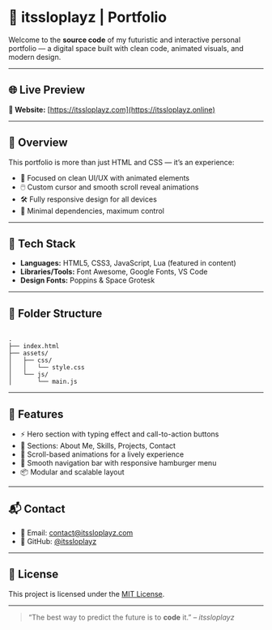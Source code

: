 
# 🚀 itssloplayz | Portfolio

Welcome to the **source code** of my futuristic and interactive personal portfolio — a digital space built with clean code, animated visuals, and modern design.

---

## 🌐 Live Preview

**🔗 Website:** [https://itssloplayz.com](https://itssloplayz.online)

---

## 🧠 Overview

This portfolio is more than just HTML and CSS — it’s an experience:
- 🎯 Focused on clean UI/UX with animated elements
- 🖱️ Custom cursor and smooth scroll reveal animations
- 🛠️ Fully responsive design for all devices
- 🚀 Minimal dependencies, maximum control

---

## 🔧 Tech Stack

- **Languages:** HTML5, CSS3, JavaScript, Lua (featured in content)
- **Libraries/Tools:** Font Awesome, Google Fonts, VS Code
- **Design Fonts:** Poppins & Space Grotesk

---

## 📁 Folder Structure

```

.
├── index.html
├── assets/
│   ├── css/
│   │   └── style.css
│   └── js/
│       └── main.js

```

---

## 📸 Features

- ⚡ Hero section with typing effect and call-to-action buttons
- 🧩 Sections: About Me, Skills, Projects, Contact
- 🧠 Scroll-based animations for a lively experience
- 🧭 Smooth navigation bar with responsive hamburger menu
- 📦 Modular and scalable layout

---



## 📬 Contact

- 📧 Email: [contact@itssloplayz.com](mailto:contact@itssloplayz.com)
- 🐙 GitHub: [@itssloplayz](https://github.com/itssloplayz)

---

## 🪪 License

This project is licensed under the [MIT License](LICENSE).

---

> “The best way to predict the future is to **code** it.” – *itssloplayz*

